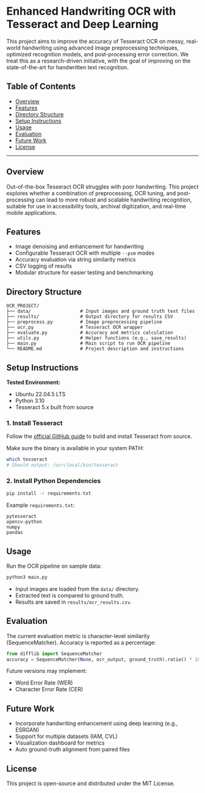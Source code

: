 
# Enhanced Handwriting OCR with Tesseract and Deep Learning

This project aims to improve the accuracy of Tesseract OCR on messy, real-world handwriting using advanced image preprocessing techniques, optimized recognition models, and post-processing error correction. We treat this as a research-driven initiative, with the goal of improving on the state-of-the-art for handwritten text recognition.

## Table of Contents

- [Overview](#overview)
- [Features](#features)
- [Directory Structure](#directory-structure)
- [Setup Instructions](#setup-instructions)
- [Usage](#usage)
- [Evaluation](#evaluation)
- [Future Work](#future-work)
- [License](#license)

---

## Overview

Out-of-the-box Tesseract OCR struggles with poor handwriting. This project explores whether a combination of preprocessing, OCR tuning, and post-processing can lead to more robust and scalable handwriting recognition, suitable for use in accessibility tools, archival digitization, and real-time mobile applications.

## Features

- Image denoising and enhancement for handwriting
- Configurable Tesseract OCR with multiple `--psm` modes
- Accuracy evaluation via string similarity metrics
- CSV logging of results
- Modular structure for easier testing and benchmarking

## Directory Structure

```
OCR_PROJECT/
├── data/                  # Input images and ground truth text files
├── results/               # Output directory for results CSV
├── preprocess.py          # Image preprocessing pipeline
├── ocr.py                 # Tesseract OCR wrapper
├── evaluate.py            # Accuracy and metrics calculation
├── utils.py               # Helper functions (e.g., save_results)
├── main.py                # Main script to run OCR pipeline
└── README.md              # Project description and instructions
```

## Setup Instructions

**Tested Environment:**  
- Ubuntu 22.04.5 LTS  
- Python 3.10  
- Tesseract 5.x built from source

### 1. Install Tesseract

Follow the [official GitHub guide](https://github.com/tesseract-ocr/tesseract) to build and install Tesseract from source.

Make sure the binary is available in your system PATH:

```bash
which tesseract
# Should output: /usr/local/bin/tesseract
```

### 2. Install Python Dependencies

```bash
pip install -r requirements.txt
```

Example `requirements.txt`:

```
pytesseract
opencv-python
numpy
pandas
```

## Usage

Run the OCR pipeline on sample data:

```bash
python3 main.py
```

- Input images are loaded from the `data/` directory.
- Extracted text is compared to ground truth.
- Results are saved in `results/ocr_results.csv`.

## Evaluation

The current evaluation metric is character-level similarity (SequenceMatcher). Accuracy is reported as a percentage:

```python
from difflib import SequenceMatcher
accuracy = SequenceMatcher(None, ocr_output, ground_truth).ratio() * 100
```

Future versions may implement:
- Word Error Rate (WER)
- Character Error Rate (CER)

## Future Work

- Incorporate handwriting enhancement using deep learning (e.g., ESRGAN)
- Support for multiple datasets (IAM, CVL)
- Visualization dashboard for metrics
- Auto ground-truth alignment from paired files

## License

This project is open-source and distributed under the MIT License.
